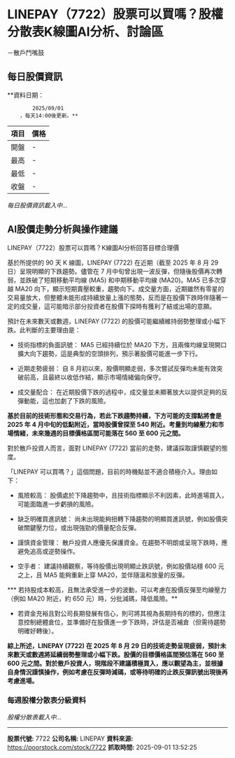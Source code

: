 # LINEPAY（7722）股票可以買嗎？股權分散表K線圖AI分析、討論區
－散戶鬥嘴鼓

## 每日股價資訊

**資料日期：
        
            2025/09/01
        ，每天14:00後更新。**

| 項目 | 價格 |
|------|------|
| 開盤 | - |
| 最高 | - |
| 最低 | - |
| 收盤 | - |

*每日股價資訊載入中...*

## AI股價走勢分析與操作建議

LINEPAY（7722）股票可以買嗎？K線圖AI分析回答目標合理價

基於所提供的 90 天 K 線圖，LINEPAY (7722) 在近期（截至 2025 年 8 月 29 日）呈現明顯的下跌趨勢。儘管在 7 月中旬曾出現一波反彈，但隨後股價再次轉弱，並跌破了短期移動平均線 (MA5) 和中期移動平均線 (MA20)。MA5 已多次穿越 MA20 向下，顯示短期賣壓較重，趨勢向下。成交量方面，近期雖然有零星的交易量放大，但整體未能形成持續放量上漲的態勢，反而是在股價下跌時伴隨著一定的成交量，這可能暗示部分投資者在股價下探時有獲利了結或出場的意願。

預計在未來數天或數週，LINEPAY (7722) 的股價可能繼續維持弱勢整理或小幅下跌。此判斷的主要理由是：

*   技術指標的負面訊號： MA5 已經持續位於 MA20 下方，且兩條均線呈現開口擴大向下趨勢，這是典型的空頭排列，預示著股價可能進一步下行。

*   近期走勢疲弱： 自 8 月初以來，股價明顯走弱，多次嘗試反彈均未能有效突破前高，且最終以收低作結，顯示市場情緒偏向保守。

*   成交量配合： 在近期股價下跌的過程中，成交量並未顯著放大以提供足夠的反彈動能，這也加劇了下跌的風險。

**基於目前的技術形態和交易行為，若此下跌趨勢持續，下方可能的支撐點將會是 2025 年 4 月中旬的低點附近，當時股價曾探至 540 附近。考量到均線壓力和市場情緒，未來幾週的目標價格區間可能落在 560 至 600 元之間。**

對於散戶投資人而言，面對 LINEPAY (7722) 當前的走勢，建議採取謹慎觀望的態度。

「LINEPAY 可以買嗎？」這個問題，目前的時機點並不適合積極介入。理由如下：

*   風險較高： 股價處於下降趨勢中，且技術指標顯示不利因素，此時進場買入，可能面臨進一步虧損的風險。

*   缺乏明確買進訊號： 尚未出現能夠扭轉下降趨勢的明顯買進訊號，例如股價突破關鍵壓力位，或出現強勁的價量配合反彈。

*   謹慎資金管理： 散戶投資人應優先保護資金。在趨勢不明朗或呈現下跌時，應避免追高或逆勢操作。

*   空手者： 建議持續觀察，等待股價出現明顯止跌訊號，例如股價站穩 600 元之上，且 MA5 能夠重新上穿 MA20，並伴隨溫和放量的反彈。

***   若持股成本較高，且無法承受進一步的波動，可以考慮在股價反彈至均線壓力（例如 MA20 附近，約 650 元）時，分批減碼，降低風險。**

*   若資金充裕且對公司長期發展有信心，則可將其視為長期持有的標的，但應注意控制總體倉位，並準備好在股價進一步下跌時，評估是否補倉（但需待趨勢明確好轉後）。

**綜上所述，LINEPAY (7722) 在 2025 年 8 月 29 日的技術走勢呈現疲弱，預計未來數天或數週將延續弱勢整理或小幅下跌。股價的目標價格區間預估落在 560 至 600 元之間。對於散戶投資人，現階段不建議積極買入，應以觀望為主，並根據自身情況謹慎操作，例如考慮在反彈時減碼，或等待明確的止跌反彈訊號出現後再考慮進場。**

### 每週股權分散表分級資料

*股權分散表載入中...*

---

**股票代號:** 7722
**公司名稱:** LINEPAY
**資料來源:** https://poorstock.com/stock/7722
**抓取時間:** 2025-09-01 13:52:25